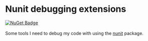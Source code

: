 # Nunit debugging extensions

[![NuGet Badge](https://img.shields.io/nuget/v/YourPackageName.svg?dummy)](https://www.nuget.org/packages/Barakadax_Nunit_debugging_extensions)
<br><br>
Some tools I need to debug my code with using the <a href="https://github.com/nunit/nunit" target="_blank">nunit</a> package.
